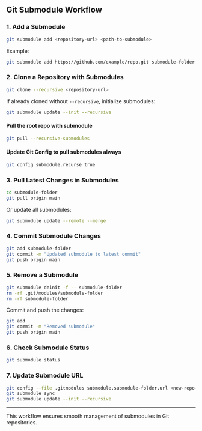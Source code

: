 ## Git Submodule Workflow

### 1. Add a Submodule
```sh
git submodule add <repository-url> <path-to-submodule>
```
Example:
```sh
git submodule add https://github.com/example/repo.git submodule-folder
```

### 2. Clone a Repository with Submodules
```sh
git clone --recursive <repository-url>
```
If already cloned without `--recursive`, initialize submodules:
```sh
git submodule update --init --recursive
```
#### Pull the root repo with submodule
```bash
git pull --recursive-submodules
```

#### Update Git Config to pull submodules always
```bash
git config submodule.recurse true
```

### 3. Pull Latest Changes in Submodules
```sh
cd submodule-folder
git pull origin main
```
Or update all submodules:
```sh
git submodule update --remote --merge
```

### 4. Commit Submodule Changes
```sh
git add submodule-folder
git commit -m "Updated submodule to latest commit"
git push origin main
```

### 5. Remove a Submodule
```sh
git submodule deinit -f -- submodule-folder
rm -rf .git/modules/submodule-folder
rm -rf submodule-folder
```
Commit and push the changes:
```sh
git add .
git commit -m "Removed submodule"
git push origin main
```

### 6. Check Submodule Status
```sh
git submodule status
```

### 7. Update Submodule URL
```sh
git config --file .gitmodules submodule.submodule-folder.url <new-repo-url>
git submodule sync
git submodule update --init --recursive
```

---
This workflow ensures smooth management of submodules in Git repositories.

